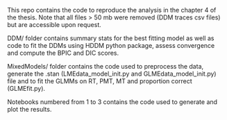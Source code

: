 This repo contains the code to reproduce the analysis in the chapter 4 of the thesis. Note that all files > 50 mb were removed (DDM traces csv files) but are accessible upon request.

DDM/ folder contains summary stats for the best fitting model as well as code to fit the DDMs using HDDM python package, assess convergence and compute the BPIC and DIC scores.

MixedModels/ folder contains the code used to preprocess the data, generate the .stan (LMEdata_model_init.py and GLMEdata_model_init.py) file and to fit the GLMMs on RT, PMT, MT and proportion correct (GLMEfit.py).

Notebooks numbered from 1 to 3 contains the code used to generate and plot the results.